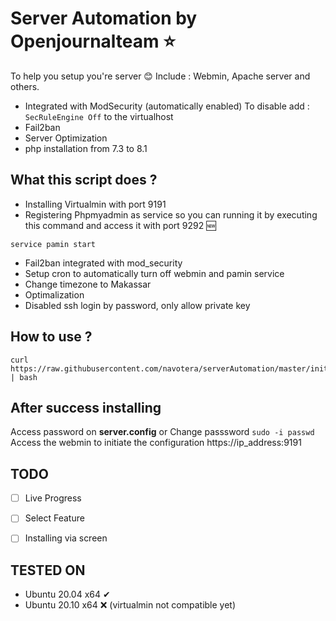 # Server Automation by Openjournalteam ⭐
To help you setup you're server 😊
Include : Webmin, Apache server and others. 

- Integrated with ModSecurity (automatically enabled) 
  To disable add : `SecRuleEngine Off` to the virtualhost
- Fail2ban
- Server Optimization
- php installation from 7.3 to 8.1

## What this script does ?
- Installing Virtualmin with port 9191
- Registering Phpmyadmin as service so you can running it by executing this command and access it with port 9292 🆕
```unix
service pamin start
```
- Fail2ban integrated with mod_security
- Setup cron to automatically turn off webmin and pamin service
- Change timezone to Makassar
- Optimalization
- Disabled ssh login by password, only allow private key

## How to use ?
```unix
curl https://raw.githubusercontent.com/navotera/serverAutomation/master/init.sh | bash
```

## After success installing 
Access password on **server.config** or Change passsword 
```sudo -i passwd```  
Access the webmin to initiate the configuration 
https://ip_address:9191

## TODO
- [ ] Live Progress
- [ ] Select Feature
- [ ] Installing via screen


## TESTED ON
- Ubuntu 20.04 x64 ✔
- Ubuntu 20.10 x64 ❌ (virtualmin not compatible yet)
